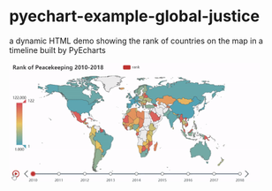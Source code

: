 # pyechart-example-global-justice
a dynamic HTML demo showing the rank of countries on the map in a timeline built by PyEcharts

<img src="rank.gif" width="90%">
